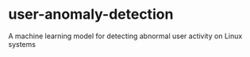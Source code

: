 # user-anomaly-detection
A machine learning model for detecting abnormal user activity on Linux systems
